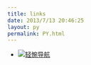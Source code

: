 ```yaml
---
title: links
date: 2013/7/13 20:46:25
layout: py
permalink: PY.html
---
```


- [![轻惋导航](https://www.chainwon.com/static/logo.png)](https://www.chainwon.com/ "轻惋导航")
